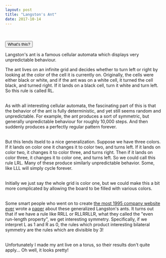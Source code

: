 ```yaml
---
layout: post
title: "Langston's Ant"
date: 2017-10-14
---
```

<script src="../../../../js/libraries/p5.js" type="text/javascript"></script>
<script src="../../../../js/libraries/p5.dom.js" type="text/javascript"></script>
<script src="../../../../js/colorbrewer.min.js"></script>
<script src="../../../../js/langston.js"></script>

<div id="langston" style="display: flex;justify-content: center;"></div>
<div id="display-rule" style="display: flex;justify-content: center;margin-top: 10px"></div>
<div id="choose-rule" style="display: flex;justify-content: center;margin-top: 10px"></div>

<button class="accordion">What's this?</button>
<div class="panel">
<p>
Langston's ant is a famous cellular automata which displays very unpredictable behaviour.<br/>

The ant lives on an infinite grid and decides whether to turn left or right by looking at the color of the cell it is currently on. Originally, the cells were either black or white, and if the ant was on a white cell, it turned the cell black, and turned right. If it lands on a black cell, turn it white and turn left. So this rule is called RL.<br/><br/>

As with all interesting cellular automata, the fascinating part of this is that the behavior of the ant is fully deterministic, and yet still seems random and unpredictable. For example, the ant produces a sort of symmetric, but generally unpredictable behaviour for roughly 10,000 steps. And then suddenly produces a perfectly regular pattern forever.<br/><br/>

But this lends itseld to a nice generalization. Suppose we have three colors. If it lands on color one it changes it to color two, and turns left. If it lands on color two, it changes it to color three, and turns right. Then if it lands on color three, it changes it to color one, and turns left. So we could call this rule LRL. Many of these produce similarly unpredictable behavior. Some, like LLL will simply cycle forever.<br/><br/>

Initially we just say the whole grid is color one, but we could make this a bit more complicated by allowing the board to be filled with various colors.<br/><br/>

Some smart people who went on to create <a href="http://tempusdictum.com/misc/swarmcorp-www/">the most 1995 company website ever</a> wrote a <a href="https://arxiv.org/pdf/math/9501233.pdf">paper</a> about these generalized Langston's ants. It turns out that if we have a rule like RRLL or RLLRRLLR, what they called the "even run-length property", we get interesting symmetry. Specifically, if we interpret L as 1 and R as 0, the rules which product interesting bilateral symmetry are the rules which are divisible by 3!<br/><br/>

Unfortunately I made my ant live on a torus, so their results don't quite apply... Oh well, it looks pretty!